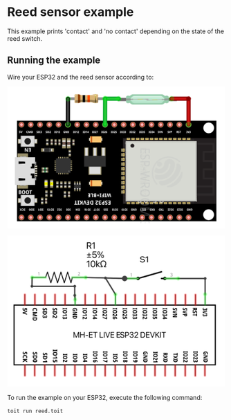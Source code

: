 # Reed sensor example

This example prints 'contact' and 'no contact' depending on the state of the reed switch.

## Running the example

Wire your ESP32 and the reed sensor according to:

![Alt text](./reed_breadboard.png "Reed example - breadboard overview")

![Alt text](./reed_schematic.png "Reed example - schematic circuit")

To run the example on your ESP32, execute the following command:

```bash
toit run reed.toit
```
